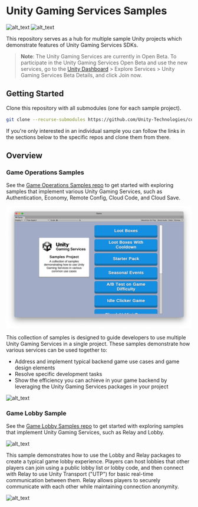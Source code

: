 # Unity Gaming Services Samples

![alt_text](~Documentation/Images/do-markup.svg "Do: Clone this repository using the '--recurse-submodules' option. -or- Navigate to a submodule you want, and clone or download a zip of the individual repo.")
![alt_text](~Documentation/Images/dont-markup.svg "Don't: Download a zip of this repository. It won't include the submodule content.")

This repository serves as a hub for multiple sample Unity projects which demonstrate features of Unity Gaming Services SDKs.

> **Note**: The Unity Gaming Services are currently in Open Beta. To participate in the Unity Gaming Services Open Beta and use the new services, go to the
[Unity Dashboard](https://dashboard.unity3d.com/) &gt; Explore Services &gt; Unity Gaming Services Beta Details, and click Join now.

## Getting Started

Clone this repository with all submodules (one for each sample project).

```bash
git clone --recurse-submodules https://github.com/Unity-Technologies/com.unity.services.samples
```

If you're only interested in an individual sample you can follow the links in the sections below to the specific repos and clone them from there.

## Overview

### Game Operations Samples

See the [Game Operations Samples repo](https://github.com/Unity-Technologies/com.unity.services.samples.game-operations)
to get started with exploring samples that implement various Unity Gaming Services,
such as Authentication, Economy, Remote Config, Cloud Code, and Cloud Save.

![alt_text](~Documentation/Images/game-operations-samples-screen-shot-1.png "samples starting menu")

This collection of samples is designed to guide developers to use multiple Unity Gaming Services in a single project.
These samples demonstrate how various services can be used together to:
* Address and implement typical backend game use cases and game design elements
* Resolve specific development tasks
* Show the efficiency you can achieve in your game backend by leveraging the Unity Gaming Services packages in your project

![alt_text](~Documentation/Images/game-operations-samples-screen-shot-2.png "example of having live seasonal content in a game")

### Game Lobby Sample

See the [Game Lobby Samples repo](https://github.com/Unity-Technologies/com.unity.services.samples.game-lobby)
to get started with exploring samples that implement Unity Gaming Services, such as Relay and Lobby.

![alt_text](~Documentation/Images/game-lobby-samples-screen-shot-1.png "an example lobby list")

This sample demonstrates how to use the Lobby and Relay packages to create a typical game lobby experience.
Players can host lobbies that other players can join using a public lobby list or lobby code,
and then connect with Relay to use Unity Transport ("UTP") for basic real-time communication between them.
Relay allows players to securely communicate with each other while maintaining connection anonymity.

![alt_text](~Documentation/Images/game-lobby-samples-screen-shot-2.png "an example lobby")
